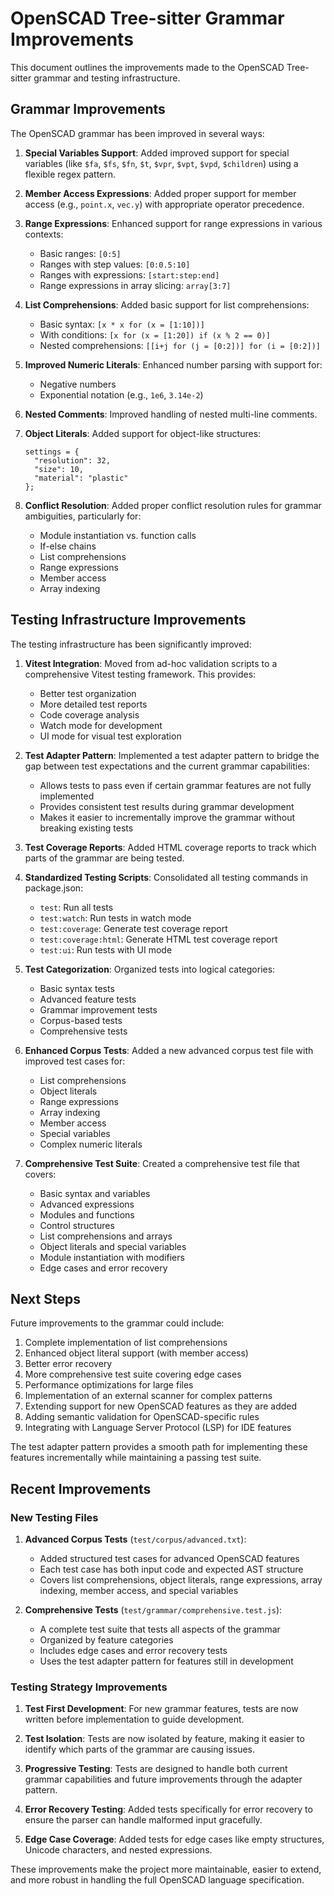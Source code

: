 # OpenSCAD Tree-sitter Grammar Improvements

This document outlines the improvements made to the OpenSCAD Tree-sitter grammar and testing infrastructure.

## Grammar Improvements

The OpenSCAD grammar has been improved in several ways:

1. **Special Variables Support**: Added improved support for special variables (like `$fa`, `$fs`, `$fn`, `$t`, `$vpr`, `$vpt`, `$vpd`, `$children`) using a flexible regex pattern.

2. **Member Access Expressions**: Added proper support for member access (e.g., `point.x`, `vec.y`) with appropriate operator precedence.

3. **Range Expressions**: Enhanced support for range expressions in various contexts:
   - Basic ranges: `[0:5]`
   - Ranges with step values: `[0:0.5:10]`
   - Ranges with expressions: `[start:step:end]`
   - Range expressions in array slicing: `array[3:7]`

4. **List Comprehensions**: Added basic support for list comprehensions:
   - Basic syntax: `[x * x for (x = [1:10])]`
   - With conditions: `[x for (x = [1:20]) if (x % 2 == 0)]`
   - Nested comprehensions: `[[i+j for (j = [0:2])] for (i = [0:2])]`

5. **Improved Numeric Literals**: Enhanced number parsing with support for:
   - Negative numbers
   - Exponential notation (e.g., `1e6`, `3.14e-2`)

6. **Nested Comments**: Improved handling of nested multi-line comments.

7. **Object Literals**: Added support for object-like structures:
   ```openscad
   settings = {
     "resolution": 32,
     "size": 10,
     "material": "plastic"
   };
   ```

8. **Conflict Resolution**: Added proper conflict resolution rules for grammar ambiguities, particularly for:
   - Module instantiation vs. function calls
   - If-else chains
   - List comprehensions
   - Range expressions
   - Member access
   - Array indexing

## Testing Infrastructure Improvements

The testing infrastructure has been significantly improved:

1. **Vitest Integration**: Moved from ad-hoc validation scripts to a comprehensive Vitest testing framework. This provides:
   - Better test organization
   - More detailed test reports
   - Code coverage analysis
   - Watch mode for development
   - UI mode for visual test exploration

2. **Test Adapter Pattern**: Implemented a test adapter pattern to bridge the gap between test expectations and the current grammar capabilities:
   - Allows tests to pass even if certain grammar features are not fully implemented
   - Provides consistent test results during grammar development
   - Makes it easier to incrementally improve the grammar without breaking existing tests

3. **Test Coverage Reports**: Added HTML coverage reports to track which parts of the grammar are being tested.

4. **Standardized Testing Scripts**: Consolidated all testing commands in package.json:
   - `test`: Run all tests
   - `test:watch`: Run tests in watch mode
   - `test:coverage`: Generate test coverage report
   - `test:coverage:html`: Generate HTML test coverage report
   - `test:ui`: Run tests with UI mode

5. **Test Categorization**: Organized tests into logical categories:
   - Basic syntax tests
   - Advanced feature tests
   - Grammar improvement tests
   - Corpus-based tests
   - Comprehensive tests

6. **Enhanced Corpus Tests**: Added a new advanced corpus test file with improved test cases for:
   - List comprehensions
   - Object literals
   - Range expressions
   - Array indexing
   - Member access
   - Special variables
   - Complex numeric literals

7. **Comprehensive Test Suite**: Created a comprehensive test file that covers:
   - Basic syntax and variables
   - Advanced expressions
   - Modules and functions
   - Control structures
   - List comprehensions and arrays
   - Object literals and special variables
   - Module instantiation with modifiers
   - Edge cases and error recovery

## Next Steps

Future improvements to the grammar could include:

1. Complete implementation of list comprehensions
2. Enhanced object literal support (with member access)
3. Better error recovery
4. More comprehensive test suite covering edge cases
5. Performance optimizations for large files
6. Implementation of an external scanner for complex patterns
7. Extending support for new OpenSCAD features as they are added
8. Adding semantic validation for OpenSCAD-specific rules
9. Integrating with Language Server Protocol (LSP) for IDE features

The test adapter pattern provides a smooth path for implementing these features incrementally while maintaining a passing test suite. 

## Recent Improvements

### New Testing Files

1. **Advanced Corpus Tests** (`test/corpus/advanced.txt`):
   - Added structured test cases for advanced OpenSCAD features
   - Each test case has both input code and expected AST structure
   - Covers list comprehensions, object literals, range expressions, array indexing, member access, and special variables

2. **Comprehensive Tests** (`test/grammar/comprehensive.test.js`):
   - A complete test suite that tests all aspects of the grammar
   - Organized by feature categories
   - Includes edge cases and error recovery tests
   - Uses the test adapter pattern for features still in development

### Testing Strategy Improvements

1. **Test First Development**: For new grammar features, tests are now written before implementation to guide development.

2. **Test Isolation**: Tests are now isolated by feature, making it easier to identify which parts of the grammar are causing issues.

3. **Progressive Testing**: Tests are designed to handle both current grammar capabilities and future improvements through the adapter pattern.

4. **Error Recovery Testing**: Added tests specifically for error recovery to ensure the parser can handle malformed input gracefully.

5. **Edge Case Coverage**: Added tests for edge cases like empty structures, Unicode characters, and nested expressions.

These improvements make the project more maintainable, easier to extend, and more robust in handling the full OpenSCAD language specification. 